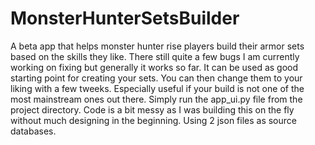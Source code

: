 # MonsterHunterSetsBuilder
A beta app that helps monster hunter rise players build their armor sets based on the skills they like.
There still quite a few bugs I am currently working on fixing but generally it works so far.
It can be used as good starting point for creating your sets. You can then change them to your liking with a few tweeks.
Especially useful if your build is not one of the most mainstream ones out there.
Simply run the app_ui.py file from the project directory.
Code is a bit messy as I was building this on the fly without much designing in the beginning.
Using 2 json files as source databases.
